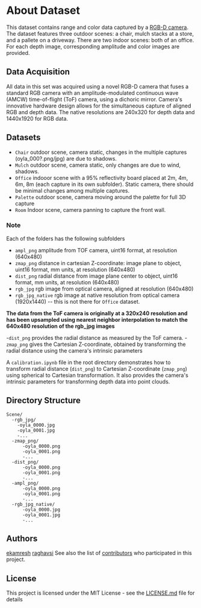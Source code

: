 # About Dataset

This dataset contains range and color data captured by a [RGB-D camera](https://patents.google.com/patent/US20210334944A1/). The dataset features three outdoor scenes: a chair, mulch stacks at a store, and a pallete on a driveway. There are two indoor scenes: both of an office. For each depth image, corresponding amplitude and color images are provided. 


## Data Acquisition 

All data in this set was acquired using a novel RGB-D camera that fuses a standard RGB camera with an amplitude-modulated continuous wave (AMCW) time-of-flight (ToF) camera, using a dichoric mirror. Camera's innovative hardware design allows for the simultaneous capture of aligned RGB and depth data. The native resolutions are 240x320 for depth data and 1440x1920 for RGB data.

## Datasets
- `Chair` outdoor scene, camera static, changes in the multiple captures (oyla_000?.png/jpg) are due to shadows.
- `Mulch` outdoor scene, camera static, only changes are due to wind, shadows.
- `Office` indooor scene with a 95% reflectivity board placed at 2m, 4m, 6m, 8m (each capture in its own subfolder). Static camera, there should be minimal changes among multiple captures.
- `Palette` outdoor scene, camera moving around the palette for full 3D capture
- `Room` Indoor scene, camera panning to capture the front wall.
### Note

Each of the folders has the following subfolders
- `ampl_png` amplitude from TOF camera, uint16 format, at resolution (640x480) 
- `zmap_png` distance in cartesian Z-coordinate: image plane to object, uint16 format, mm units, at resolution (640x480)
- `dist_png` radial distance from image plane center to object, uint16 format, mm units, at resolution (640x480)
- `rgb_jpg` rgb image from optical camera, aligned at resolution (640x480) 
- `rgb_jpg_native` rgb image at native resolution from optical camera (1920x1440) -- this is not there for `Office` dataset. 

**The data from the ToF camera is originally at a 320x240 resolution and has been upsampled using nearest neighbor interpolation to match the 640x480 resolution of the rgb_jpg images**

-`dist_png` provides the radial distance as measured by the ToF camera.
-`zmap_png` gives the Cartesian Z-coordinate, obtained by transforming the radial distance using the camera's intrinsic parameters

A `calibration.ipynb` file in the root directory demonstrates how to transform radial distance (`dist_png`) to Cartesian Z-coordinate (`zmap_png`) using spherical to Cartesian transformation. It also provides the camera's intrinsic parameters for transforming depth data into point clouds.


## Directory Structure 

```
Scene/
  -rgb_jpg/
    -oyla_0000.jpg
    -oyla_0001.jpg
    -...
  -zmap_png/
      -oyla_0000.png
      -oyla_0001.png
      -...
  -dist_png/
      -oyla_0000.png
      -oyla_0001.png
      -... 
  -ampl_png/
      -oyla_0000.png
      -oyla_0001.png
      -...
  -rgb_jpg_native/
      -oyla_0000.jpg
      -oyla_0001.jpg
      -...
```

## Authors

[ekamresh](https://github.com/ekamresh)
[raghavsi](https://www.linkedin.com/in/raghavendra-singh-sp/)
See also the list of [contributors](https://github.com/your/project/contributors) who participated in this project.

## License

This project is licensed under the MIT License - see the [LICENSE.md](LICENSE.md) file for details
